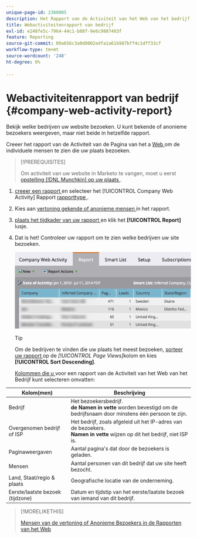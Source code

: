 ```yaml
---
unique-page-id: 2360005
description: Het Rapport van de Activiteit van het Web van het bedrijf - de Documenten van Marketo - de Documentatie van het Product
title: Webactiviteitenrapport van bedrijf
exl-id: e248fe5c-7964-44c1-b88f-9e6c9887403f
feature: Reporting
source-git-commit: 09a656c3a0d0002edfa1a61b987bff4c1dff33cf
workflow-type: tm+mt
source-wordcount: '248'
ht-degree: 0%

---
```


# Webactiviteitenrapport van bedrijf {#company-web-activity-report}

Bekijk welke bedrijven uw website bezoeken. U kunt bekende of anonieme bezoekers weergeven, maar niet beide in hetzelfde rapport.

Creeer het rapport van de Activiteit van de Pagina van het a [ Web ](/help/marketo/product-docs/reporting/basic-reporting/report-types/web-page-activity-report.md) om de individuele mensen te zien die uw plaats bezoeken.

>[!PREREQUISITES]
>
>Om activiteit van uw website in Marketo te vangen, moet u eerst [ opstelling  [!DNL Munchkin]  op uw plaats ](/help/marketo/product-docs/administration/additional-integrations/add-munchkin-tracking-code-to-your-website.md).

1. [ creeer een rapport ](/help/marketo/product-docs/reporting/basic-reporting/creating-reports/create-a-report-in-a-program.md) en selecteer het [!UICONTROL Company Web Activity] Rapport [ rapporttype ](report-type-overview.md).

1. Kies aan [ vertoning gekende of anonieme mensen ](/help/marketo/product-docs/reporting/basic-reporting/report-activity/display-people-or-anonymous-visitors-in-web-reports.md) in het rapport.

1. [ plaats het tijdkader van uw rapport ](/help/marketo/product-docs/reporting/basic-reporting/editing-reports/change-a-report-time-frame.md) en klik het **[!UICONTROL Report]** lusje.

1. Dat is het! Controleer uw rapport om te zien welke bedrijven uw site bezoeken.

   ![](assets/image2014-9-16-11-3a0-3a24.png)

   >[!TIP]
   >
   >Om de bedrijven te vinden die uw plaats het meest bezoeken, [ sorteer uw rapport ](/help/marketo/product-docs/reporting/basic-reporting/editing-reports/sort-report-on-columns.md) op de _[!UICONTROL Page Views]_&#x200B;kolom en kies **[!UICONTROL Sort Descending]**.

   [ Kolommen die u ](/help/marketo/product-docs/reporting/basic-reporting/editing-reports/select-report-columns.md) voor een rapport van de Activiteit van het Web van het Bedrijf kunt selecteren omvatten:

<table>
 <thead>
  <tr>
   <th>Kolom(men)</th>
   <th>Beschrijving</th>
  </tr>
 </thead>
 <tbody>
  <tr>
   <td>Bedrijf</td>
   <td>Het bezoekersbedrijf.<br> <strong> de Namen in vette </strong> worden bevestigd om de bedrijfsnaam door minstens één persoon te zijn.</td>
  </tr>
  <tr>
   <td>Overgenomen bedrijf of ISP</td>
   <td>Het bedrijf, zoals afgeleid uit het IP-adres van de bezoekers. <br> <strong> Namen in vette </strong> wijzen op dit het bedrijf, niet ISP is. </td>
  </tr>
  <tr>
   <td>Paginaweergaven</td>
   <td>Aantal pagina's dat door de bezoekers is geladen.</td>
  </tr>
  <tr>
   <td>Mensen</td>
   <td>Aantal personen van dit bedrijf dat uw site heeft bezocht.</td>
  </tr>
  <tr>
   <td>Land, Staat/regio &amp; plaats</td>
   <td>Geografische locatie van de onderneming.</td>
  </tr>
  <tr>
   <td>Eerste/laatste bezoek (tijdzone)</td>
   <td>Datum en tijdstip van het eerste/laatste bezoek van iemand van dit bedrijf.</td>
  </tr>
 </tbody>
</table>

>[!MORELIKETHIS]
>
>[ Mensen van de vertoning of Anonieme Bezoekers in de Rapporten van het Web ](/help/marketo/product-docs/reporting/basic-reporting/report-activity/display-people-or-anonymous-visitors-in-web-reports.md)
